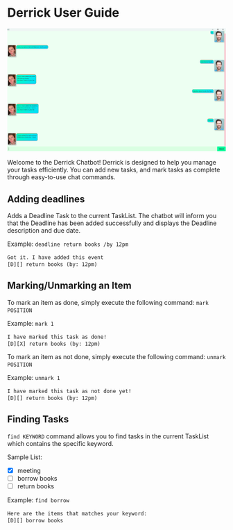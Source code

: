 # Derrick User Guide
![Description of the screenshot](Ui.png)

Welcome to the Derrick Chatbot! Derrick is designed to help you manage your tasks efficiently. 
You can add new tasks, and mark tasks as complete through easy-to-use chat commands.

## Adding deadlines

Adds a Deadline Task to the current TaskList.
The chatbot will inform you that the Deadline has been added successfully and displays the
Deadline description and due date.


Example: `deadline return books /by 12pm`


```
Got it. I have added this event
[D][] return books (by: 12pm)
```

## Marking/Unmarking an Item

To mark an item as done, simply execute the following command: `mark POSITION`

Example: `mark 1`

```
I have marked this task as done!
[D][X] return books (by: 12pm)
```

To mark an item as not done, simply execute the following command: `unmark POSITION`

Example: `unmark 1`

```
I have marked this task as not done yet!
[D][] return books (by: 12pm)
```


## Finding Tasks

`find KEYWORD` command allows you to find tasks in the current TaskList which contains the specific keyword.

Sample List:
- [x] meeting
- [ ] borrow books
- [ ] return books

Example: `find borrow`

```
Here are the items that matches your keyword:
[D][] borrow books
```

